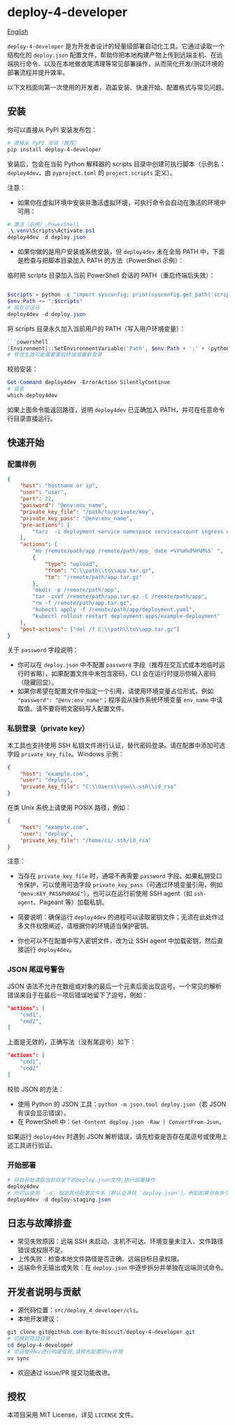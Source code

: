 # deploy-4-developer

[English](README.md)

`deploy-4-developer` 是为开发者设计的轻量级部署自动化工具。它通过读取一个结构化的 `deploy.json` 配置文件，帮助你把本地构建产物上传到远端主机、在远端执行命令、以及在本地做收尾清理等常见部署操作，从而简化开发/测试环境的部署流程并提升效率。

以下文档面向第一次使用的开发者，涵盖安装、快速开始、配置格式与常见问题。

## 安装

你可以直接从 PyPI 安装发布包：

```powershell
# 直接从 PyPI 安装（推荐）
pip install deploy-4-developer
```

安装后，包会在当前 Python 解释器的 scripts 目录中创建可执行脚本（示例名：`deploy4dev`，由 `pyproject.toml` 的 `project.scripts` 定义）。

注意：

-   如果你在虚拟环境中安装并激活虚拟环境，可执行命令会自动在激活的环境中可用：

```powershell
# 激活（示例）,PowerShell
.\.venv\Scripts\Activate.ps1
deploy4dev -d deploy.json
```

-   如果你做的是用户安装或系统安装，但 `deploy4dev` 未在全局 PATH 中，下面是检查与把脚本目录加入 PATH 的方法（PowerShell 示例）：

临时把 scripts 目录加入当前 PowerShell 会话的 PATH（重启终端后失效）：

```powershell

$scripts = python -c "import sysconfig; print(sysconfig.get_path('scripts'))"
$env:Path += ";$scripts"
# 现在可运行
deploy4dev -d deploy.json
```

将 scripts 目录永久加入当前用户的 PATH（写入用户环境变量）：

````powershell
```powershell
[Environment]::SetEnvironmentVariable('Path', $env:Path + ';' + (python -c "import sysconfig; print(sysconfig.get_path('scripts'))"), 'User')
# 修改生效可能需要重启终端或重新登录
````

校验安装：

```powershell
Get-Command deploy4dev -ErrorAction SilentlyContinue
# 或者
which deploy4dev
```

如果上面命令能返回路径，说明 `deploy4dev` 已正确加入 PATH，并可在任意命令行目录直接运行。

## 快速开始

### 配置样例

```json
{
    "host": "hostname or ip",
    "user": "user",
    "port": 22,
    "password": "@env:env_name",
    "private_key_file": "/path/to/private/key",
    "private_key_pass": "@env:env_name",
    "pre-actions": [
        "tarz  -i deployment service namespace serviceaccount ingress example-component"
    ],
    "actions": [
        "mv /remote/path/app /remote/path/app_`date +%Y%m%d%H%M%S` ",
        {
            "type": "upload",
            "from": "C:\\path\\to\\app.tar.gz",
            "to": "/remote/path/app.tar.gz"
        },
        "mkdir -p /remote/path/app",
        "tar -zxvf /remote/path/app.tar.gz -C /remote/path/app",
        "rm -f /remote/path/app.tar.gz",
        "kubectl apply -f /remote/path/app/deployment.yaml",
        "kubectl rollout restart deployment.apps/example-deployment"
    ],
    "post-actions": ["del /f C:\\path\\to\\app.tar.gz"]
}
```

关于 `password` 字段说明：

-   你可以在 `deploy.json` 中不配置 `password` 字段（推荐在交互式或本地临时运行时省略）。如果配置文件中未包含密码，CLI 会在运行时提示你输入密码（隐藏回显）。
-   如果你希望在配置文件中指定一个引用，请使用环境变量占位形式，例如 `"password": "@env:env_name"`；程序会从操作系统环境变量 `env_name` 中读取值。请不要将明文密码写入配置文件。

### 私钥登录（private key）

本工具也支持使用 SSH 私钥文件进行认证，替代密码登录。请在配置中添加可选字段 `private_key_file`。Windows 示例：

```json
{
    "host": "example.com",
    "user": "deploy",
    "private_key_file": "C:\\Users\\you\\.ssh\\id_rsa"
}
```

在类 Unix 系统上请使用 POSIX 路径，例如：

```json
{
    "host": "example.com",
    "user": "deploy",
    "private_key_file": "/home/ci/.ssh/id_rsa"
}
```

注意：

-   当存在 `private_key_file` 时，通常不再需要 `password` 字段。如果私钥受口令保护，可以使用可选字段 `private_key_pass`（可通过环境变量引用，例如 `"@env:KEY_PASSPHRASE"`），也可以在运行前使用 SSH agent（如 `ssh-agent`、Pageant 等）加载私钥。

-   简要说明：确保运行 `deploy4dev` 的进程可以读取密钥文件；无须在此处作过多文件权限阐述，请根据你的环境适当保护密钥。

-   你也可以不在配置中写入密钥文件，改为让 SSH agent 中加载密钥，然后直接运行 `deploy4dev`。

### JSON 尾逗号警告

JSON 语法不允许在数组或对象的最后一个元素后面出现逗号。一个常见的解析错误来自于在最后一项后错误地留下了逗号，例如：

```json
"actions": [
    "cmd1",
    "cmd2",
]
```

上面是无效的，正确写法（没有尾逗号）如下：

```json
"actions": [
    "cmd1",
    "cmd2"
]
```

校验 JSON 的方法：

-   使用 Python 的 JSON 工具：`python -m json.tool deploy.json`（若 JSON 有误会显示错误）。
-   在 PowerShell 中：`Get-Content deploy.json -Raw | ConvertFrom-Json`。

如果运行 `deploy4dev` 时遇到 JSON 解析错误，请先检查是否存在尾逗号或使用上述工具进行验证。

### 开始部署

```powershell
# 将会开始读取当前目录下的deploy.json文件,执行部署操作
deploy4dev
# 你可以使用 `-d` 指定其他配置文件名（默认会寻找 `deploy.json`）。例如如果你有多个环境配置
deploy4dev -d deploy-staging.json
```

## 日志与故障排查

-   常见失败原因：远端 SSH 未启动、主机不可达、环境变量未注入、文件路径错误或权限不足。
-   上传失败：检查本地文件路径是否正确、远端目标目录权限。
-   远端命令无输出或失败：在 `deploy.json` 中逐步拆分并单独在远端测试命令。

## 开发者说明与贡献

-   源代码位置：`src/deploy_4_developer/cli`。
-   本地开发建议：

```powershell
git clone git@github.com:Byte-Biscuit/deploy-4-developer.git
# 切换到项目目录
cd deploy-4-developer
# 项目使用uv进行构建管理,请预先配置好uv环境
uv sync
```

-   欢迎通过 issue/PR 提交功能改进。

## 授权

本项目采用 MIT License，详见 `LICENSE` 文件。
